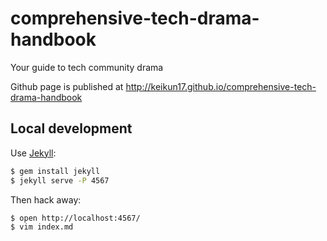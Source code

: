 comprehensive-tech-drama-handbook
=================================

Your guide to tech community drama

Github page is published at http://keikun17.github.io/comprehensive-tech-drama-handbook

Local development
-----------------

Use [Jekyll](http://jekyllrb.com):

~~~ sh
$ gem install jekyll
$ jekyll serve -P 4567
~~~

Then hack away:

~~~ sh
$ open http://localhost:4567/
$ vim index.md
~~~
